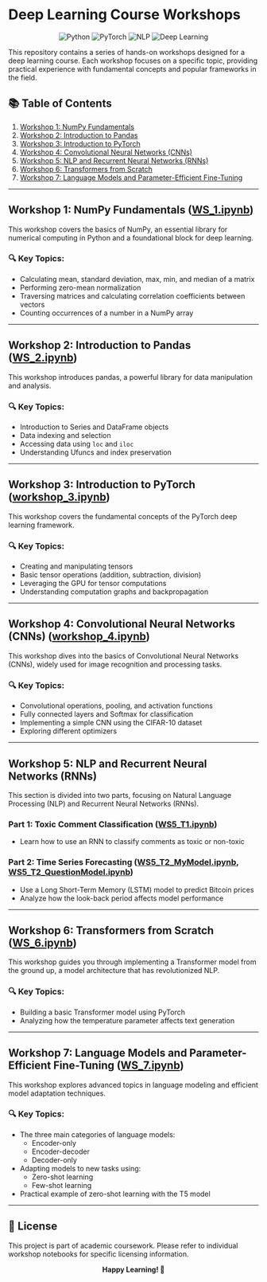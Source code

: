 # Deep Learning Course Workshops

<div align="center">
  <img src="https://img.shields.io/badge/Python-3776AB?style=for-the-badge&logo=python&logoColor=white" alt="Python">
  <img src="https://img.shields.io/badge/PyTorch-EE4C2C?style=for-the-badge&logo=pytorch&logoColor=white" alt="PyTorch">
  <img src="https://img.shields.io/badge/NLP-4CAF50?style=for-the-badge&logoColor=white" alt="NLP">
  <img src="https://img.shields.io/badge/Deep%20Learning-FF6F61?style=for-the-badge&logoColor=white" alt="Deep Learning">
</div>

This repository contains a series of hands-on workshops designed for a deep learning course. Each workshop focuses on a specific topic, providing practical experience with fundamental concepts and popular frameworks in the field.

## 📚 Table of Contents

1. [Workshop 1: NumPy Fundamentals](#workshop-1-numpy-fundamentals)
2. [Workshop 2: Introduction to Pandas](#workshop-2-introduction-to-pandas)
3. [Workshop 3: Introduction to PyTorch](#workshop-3-introduction-to-pytorch)
4. [Workshop 4: Convolutional Neural Networks (CNNs)](#workshop-4-convolutional-neural-networks-cnns)
5. [Workshop 5: NLP and Recurrent Neural Networks (RNNs)](#workshop-5-nlp-and-recurrent-neural-networks-rnns)
6. [Workshop 6: Transformers from Scratch](#workshop-6-transformers-from-scratch)
7. [Workshop 7: Language Models and Parameter-Efficient Fine-Tuning](#workshop-7-language-models-and-parameter-efficient-fine-tuning)

---

## Workshop 1: NumPy Fundamentals ([WS_1.ipynb](WS_1.ipynb))

This workshop covers the basics of NumPy, an essential library for numerical computing in Python and a foundational block for deep learning.

### 🔍 Key Topics:

- Calculating mean, standard deviation, max, min, and median of a matrix
- Performing zero-mean normalization
- Traversing matrices and calculating correlation coefficients between vectors
- Counting occurrences of a number in a NumPy array

---

## Workshop 2: Introduction to Pandas ([WS_2.ipynb](WS_2.ipynb))

This workshop introduces pandas, a powerful library for data manipulation and analysis.

### 🔍 Key Topics:

- Introduction to Series and DataFrame objects
- Data indexing and selection
- Accessing data using `loc` and `iloc`
- Understanding Ufuncs and index preservation

---

## Workshop 3: Introduction to PyTorch ([workshop_3.ipynb](workshop_3.ipynb))

This workshop covers the fundamental concepts of the PyTorch deep learning framework.

### 🔍 Key Topics:

- Creating and manipulating tensors
- Basic tensor operations (addition, subtraction, division)
- Leveraging the GPU for tensor computations
- Understanding computation graphs and backpropagation

---

## Workshop 4: Convolutional Neural Networks (CNNs) ([workshop_4.ipynb](workshop_4.ipynb))

This workshop dives into the basics of Convolutional Neural Networks (CNNs), widely used for image recognition and processing tasks.

### 🔍 Key Topics:

- Convolutional operations, pooling, and activation functions
- Fully connected layers and Softmax for classification
- Implementing a simple CNN using the CIFAR-10 dataset
- Exploring different optimizers

---

## Workshop 5: NLP and Recurrent Neural Networks (RNNs)

This section is divided into two parts, focusing on Natural Language Processing (NLP) and Recurrent Neural Networks (RNNs).

### Part 1: Toxic Comment Classification ([WS5_T1.ipynb](WS5_T1.ipynb))

- Learn how to use an RNN to classify comments as toxic or non-toxic

### Part 2: Time Series Forecasting ([WS5_T2_MyModel.ipynb](WS5_T2_MyModel.ipynb), [WS5_T2_QuestionModel.ipynb](WS5_T2_QuestionModel.ipynb))

- Use a Long Short-Term Memory (LSTM) model to predict Bitcoin prices
- Analyze how the look-back period affects model performance

---

## Workshop 6: Transformers from Scratch ([WS_6.ipynb](WS_6.ipynb))

This workshop guides you through implementing a Transformer model from the ground up, a model architecture that has revolutionized NLP.

### 🔍 Key Topics:

- Building a basic Transformer model using PyTorch
- Analyzing how the temperature parameter affects text generation

---

## Workshop 7: Language Models and Parameter-Efficient Fine-Tuning ([WS_7.ipynb](WS_7.ipynb))

This workshop explores advanced topics in language modeling and efficient model adaptation techniques.

### 🔍 Key Topics:

- The three main categories of language models:
  - Encoder-only
  - Encoder-decoder
  - Decoder-only
- Adapting models to new tasks using:
  - Zero-shot learning
  - Few-shot learning
- Practical example of zero-shot learning with the T5 model

---

## 📜 License

This project is part of academic coursework. Please refer to individual workshop notebooks for specific licensing information.

<div align="center">
  <strong>Happy Learning! 🚀</strong>
</div>
